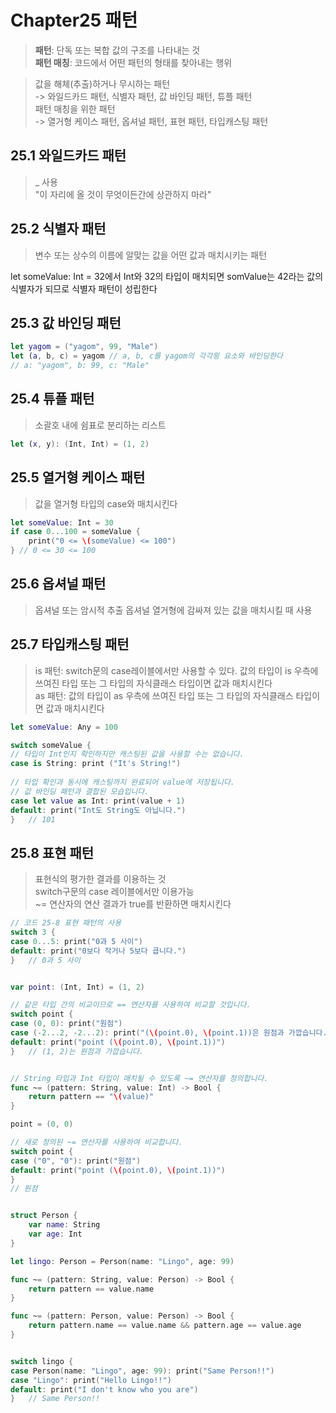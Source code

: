 # Chapter25 패턴

> **패턴**: 단독 또는 복합 값의 구조를 나타내는 것  
> **패턴 매칭**: 코드에서 어떤 패턴의 형태를 찾아내는 행위  

> 값을 해체(추출)하거나 무시하는 패턴  
> -> 와일드카드 패턴, 식별자 패턴, 값 바인딩 패턴, 튜플 패턴  
> 패턴 매칭을 위한 패턴  
> -> 열거형 케이스 패턴, 옵셔널 패턴, 표현 패턴, 타입캐스팅 패턴  

## 25.1 와일드카드 패턴

> _ 사용  
> "이 자리에 올 것이 무엇이든간에 상관하지 마라"

## 25.2 식별자 패턴

> 변수 또는 상수의 이름에 알맞는 값을 어떤 값과 매치시키는 패턴  

let someValue: Int = 32에서 Int와 32의 타입이 매치되면 somValue는 42라는 값의 식별자가 되므로 식별자 패턴이 성립한다

## 25.3 값 바인딩 패턴

~~~ swift
let yagom = ("yagom", 99, "Male")
let (a, b, c) = yagom // a, b, c를 yagom의 각각읭 요소와 바인딩한다
// a: "yagom", b: 99, c: "Male"
~~~

## 25.4 튜플 패턴

> 소괄호 내에 쉼표로 분리하는 리스트

~~~ swift
let (x, y): (Int, Int) = (1, 2)
~~~

## 25.5 열거형 케이스 패턴

> 값을 열거형 타입의 case와 매치시킨다

~~~ swift
let someValue: Int = 30
if case 0...100 = someValue {
    print("0 <= \(someValue) <= 100")
} // 0 <= 30 <= 100
~~~

## 25.6 옵셔널 패턴

> 옵셔널 또는 암시적 추출 옵셔널 열거형에 감싸져 있는 값을 매치시킬 때 사용  

## 25.7 타입캐스팅 패턴

> is 패턴: switch문의 case레이블에서만 사용할 수 있다. 값의 타입이 is 우측에 쓰여진 타입 또는 그 타입의 자식클래스 타입이면 값과 매치시킨다  
> as 패턴: 값의 타입이 as 우측에 쓰여진 타입 또는 그 타입의 자식클래스 타입이면 값과 매치시킨다  

~~~ swift
let someValue: Any = 100

switch someValue {
// 타입이 Int인지 확인하지만 캐스팅된 값을 사용할 수는 없습니다.
case is String: print ("It's String!")
    
// 타입 확인과 동시에 캐스팅까지 완료되어 value에 저장됩니다.
// 값 바인딩 패턴과 결합된 모습입니다.
case let value as Int: print(value + 1)
default: print("Int도 String도 아닙니다.")
}   // 101
~~~

## 25.8 표현 패턴

> 표현식의 평가한 결과를 이용하는 것  
> switch구문의 case 레이블에서만 이용가능  
> ~= 연산자의 연산 결과가 true를 반환하면 매치시킨다

~~~ swift
// 코드 25-8 표현 패턴의 사용
switch 3 {
case 0...5: print("0과 5 사이")
default: print("0보다 작거나 5보다 큽니다.")
}   // 0과 5 사이


var point: (Int, Int) = (1, 2)

// 같은 타입 간의 비교이므로 == 연산자를 사용하여 비교할 것입니다.
switch point {
case (0, 0): print("원점")
case (-2...2, -2...2): print("(\(point.0), \(point.1))은 원점과 가깝습니다.")
default: print("point (\(point.0), \(point.1))")
}   // (1, 2)는 원점과 가깝습니다.


// String 타입과 Int 타입이 매치될 수 있도록 ~= 연산자를 정의합니다.
func ~= (pattern: String, value: Int) -> Bool {
    return pattern == "\(value)"
}

point = (0, 0)

// 새로 정의된 ~= 연산자를 사용하여 비교합니다.
switch point {
case ("0", "0"): print("원점")
default: print("point (\(point.0), \(point.1))")
}
// 원점


struct Person {
    var name: String
    var age: Int
}

let lingo: Person = Person(name: "Lingo", age: 99)

func ~= (pattern: String, value: Person) -> Bool {
    return pattern == value.name
}

func ~= (pattern: Person, value: Person) -> Bool {
    return pattern.name == value.name && pattern.age == value.age
}


switch lingo {
case Person(name: "Lingo", age: 99): print("Same Person!!")
case "Lingo": print("Hello Lingo!!")
default: print("I don't know who you are")
}   // Same Person!!
~~~

